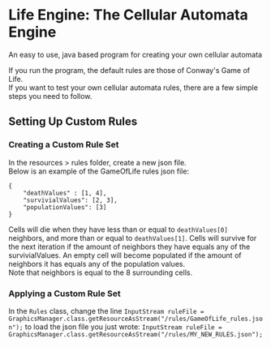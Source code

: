 # Life Engine: The Cellular Automata Engine
An easy to use, java based program for creating your own cellular automata

If you run the program, the default rules are those of Conway's Game of Life.\
If you want to test your own cellular automata rules, there are a few simple steps you need to follow.

## Setting Up Custom Rules
### Creating a Custom Rule Set
In the resources > rules folder, create a new json file.\
Below is an example of the GameOfLife rules json file:
```
{
	"deathValues" : [1, 4],
	"survivialValues": [2, 3],
	"populationValues": [3]
}
```
Cells will die when they have less than or equal to ```deathValues[0]``` neighbors, and more than or equal to ```deathValues[1]```.
Cells will survive for the next iteration if the amount of neighbors they have equals any of the survivialValues. An empty cell will become populated if the amount of neighbors it has equals any of the population values.\
Note that neighbors is equal to the 8 surrounding cells.

### Applying a Custom Rule Set
In the ``Rules`` class, change the line ```InputStream ruleFile = GraphicsManager.class.getResourceAsStream("/rules/GameOfLife_rules.json");``` to load the json file you just wrote: ```InputStream ruleFile = GraphicsManager.class.getResourceAsStream("/rules/MY_NEW_RULES.json");```

